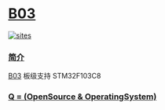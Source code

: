 # [B03](https://github.com/OS-Q/B03)

[![sites](http://182.61.61.133/link/resources/OSQ.png)](http://www.OS-Q.com)

### [简介](https://github.com/OS-Q/B03/wiki)

[B03](https://github.com/OS-Q/B03) 板级支持 STM32F103C8

### [Q = (OpenSource & OperatingSystem) ](http://www.OS-Q.com)
